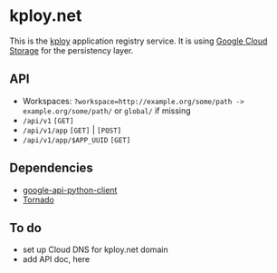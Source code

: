 # kploy.net

This is the [kploy](http://kubernetes.sh/kploy/) application registry service. It is using [Google Cloud Storage](https://cloud.google.com/storage/docs) for the persistency layer.

## API

- Workspaces: `?workspace=http://example.org/some/path -> example.org/some/path/` or `global/` if missing
- `/api/v1` `[GET]` 
- `/api/v1/app` `[GET]` | `[POST]`
- `/api/v1/app/$APP_UUID` `[GET]`

## Dependencies

- [google-api-python-client](https://github.com/google/google-api-python-client)
- [Tornado](http://www.tornadoweb.org/en/stable/)

## To do

- set up Cloud DNS for kploy.net domain
- add API doc, here
